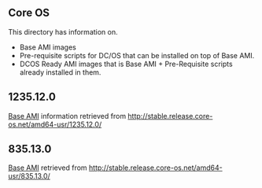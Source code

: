 Core OS
-------

This directory has information on.

* Base AMI images
* Pre-requisite scripts for DC/OS that can be installed on top of Base AMI.
* DCOS Ready AMI images that is Base AMI + Pre-Requisite scripts already installed in them.



1235.12.0
---------

[Base AMI](1235.12.0/aws/coreos_production_ami_all.json) information retrieved from http://stable.release.core-os.net/amd64-usr/1235.12.0/

835.13.0
--------

[Base AMI](835.13.0/aws/coreos_production_ami_all.json) retrieved from http://stable.release.core-os.net/amd64-usr/835.13.0/



